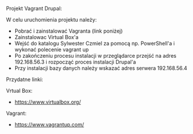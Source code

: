 Projekt Vagrant Drupal:

W celu uruchomienia projektu należy:
- Pobrać i zainstalować Vagranta (link poniżej)
- Zainstalowac Virtual Box'a
- Wejść do katalogu Sylwester Czmiel za pomocą np. PowerShell'a i wykonać polecenie vagrant up
- Po zakończeniu procesu instalacji w przeglądarce przejść na adres 192.168.56.3 i rozpocząć proces instalacji Drupal'a
- Przy instalacji bazy danych należy wskazać adres serwera 192.168.56.4

Przydatne linki:

Vrtual Box:
- https://www.virtualbox.org/

Vagrant:
- https://www.vagrantup.com/


